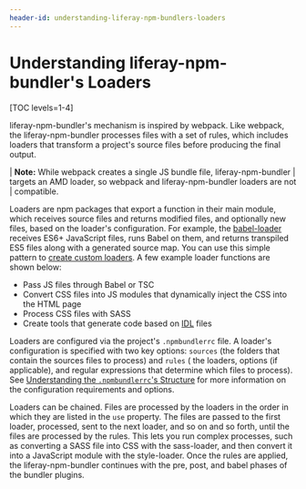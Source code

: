 ```yaml
---
header-id: understanding-liferay-npm-bundlers-loaders
---
```


# Understanding liferay-npm-bundler's Loaders

[TOC levels=1-4]

liferay-npm-bundler's mechanism is inspired by webpack. Like webpack, the 
liferay-npm-bundler processes files with a set of rules, which includes loaders 
that transform a project's source files before producing the final output. 

| **Note:** While webpack creates a single JS bundle file, liferay-npm-bundler 
| targets an AMD loader, so webpack and liferay-npm-bundler loaders are not 
| compatible.

Loaders are npm packages that export a function in their main module, which 
receives source files and returns modified files, and optionally new files, 
based on the loader's configuration. For example, the [babel-loader](https://github.com/liferay/liferay-js-toolkit/tree/master/packages/liferay-npm-bundler-loader-babel-loader) 
receives ES6+ JavaScript files, runs Babel on them, and returns transpiled ES5 
files along with a generated source map. You can use this simple pattern to 
[create custom loaders](/docs/7-2/frameworks/-/knowledge_base/f/creating-custom-loaders-for-the-liferay-npm-bundler). 
A few example loader functions are shown below:

- Pass JS files through Babel or TSC
- Convert CSS files into JS modules that dynamically inject the CSS into the 
  HTML page
- Process CSS files with SASS
- Create tools that generate code based on [IDL](https://en.wikipedia.org/wiki/Interface_description_language) 
  files

Loaders are configured via the project's `.npmbundlerrc` file. A loader's 
configuration is specified with two key options: `sources` 
(the folders that contain the sources files to process) and `rules` (
the loaders, options (if applicable), and regular expressions that determine 
which files to process). See [Understanding the `.npmbundlerrc`'s Structure](/docs/7-2/reference/-/knowledge_base/r/understanding-the-npmbundlerrcs-structure#package-processing-options) 
for more information on the configuration requirements and options. 

Loaders can be chained. Files are processed by the loaders in the order in which 
they are listed in the `use` property. The files are passed to the first loader, 
processed, sent to the next loader, and so on and so forth, until the files are 
processed by the rules. This lets you run complex processes, such as converting 
a SASS file into CSS with the sass-loader, and then convert it into a JavaScript 
module with the style-loader. Once the rules are applied, the 
liferay-npm-bundler continues with the pre, post, and babel phases of the 
bundler plugins. 
